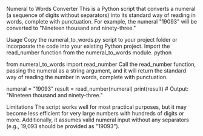 
Numeral to Words Converter
This is a Python script that converts a numeral (a sequence of digits without separators) into its standard way of reading in words, complete with punctuation. For example, the numeral "19093" will be converted to "Nineteen thousand and ninety-three."

Usage
Copy the numeral_to_words.py script to your project folder or incorporate the code into your existing Python project.
Import the read_number function from the numeral_to_words module.
python

from numeral_to_words import read_number
Call the read_number function, passing the numeral as a string argument, and it will return the standard way of reading the number in words, complete with punctuation.


numeral = "19093"
result = read_number(numeral)
print(result)  # Output: "Nineteen thousand and ninety-three."

Limitations
The script works well for most practical purposes, but it may become less efficient for very large numbers with hundreds of digits or more. Additionally, it assumes valid numeral input without any separators (e.g., 19,093 should be provided as "19093").